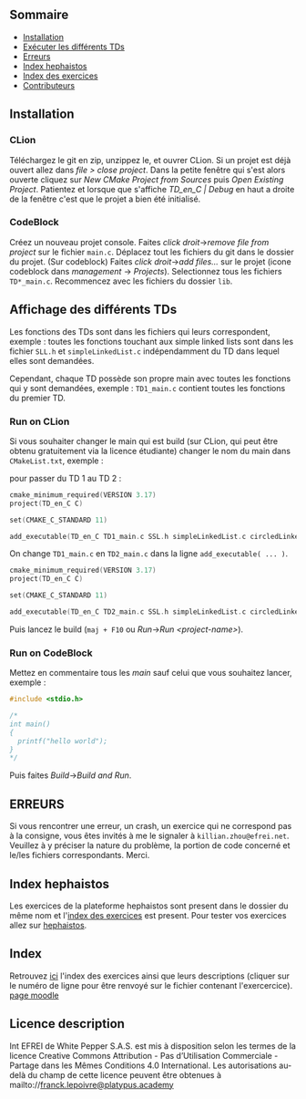 
## Sommaire

- [Installation](#installation)
- [Exécuter les différents TDs](#affichage-des-diff%C3%A9rents-tds)
- [Erreurs](#erreurs)
- [Index hephaistos](#index-hephaistos)
- [Index des exercices](#index)
- [Contributeurs](#contributeurs)

## Installation
### CLion
Téléchargez le git en zip, unzippez le, et ouvrer CLion. Si un projet est déjà ouvert allez dans *file > close project*. Dans la petite fenêtre qui s'est alors ouverte cliquez sur *New CMake Project from Sources* puis *Open Existing Project*. Patientez et lorsque que s'affiche *TD_en_C | Debug* en haut a droite de la fenêtre c'est que le projet a bien été initialisé.

### CodeBlock
Créez un nouveau projet console. Faites <em>click droit</em>-><em>remove file from project</em> sur le fichier `main.c`. Déplacez tout les fichiers du git dans le dossier du projet. (Sur codeblock) Faites <em>click droit</em>-><em>add files...</em> sur le projet (icone codeblock dans <em>management</em> -> <em>Projects</em>). Selectionnez tous les fichiers `TD*_main.c`. Recommencez avec les fichiers du dossier `lib`. 

## Affichage des différents TDs
Les fonctions des TDs sont dans les fichiers qui leurs correspondent, exemple : toutes les fonctions touchant aux simple linked lists sont dans les fichier `SLL.h` et `simpleLinkedList.c` indépendamment du TD dans lequel elles sont demandées.

Cependant, chaque TD possède son propre main avec toutes les fonctions qui y sont demandées, exemple : `TD1_main.c` contient toutes les fonctions du premier TD.

### Run on CLion
Si vous souhaiter changer le main qui est build (sur CLion, qui peut être obtenu gratuitement via la licence étudiante) changer le nom du main dans `CMakeList.txt`, exemple :

pour passer du TD 1 au TD 2 :
```c
cmake_minimum_required(VERSION 3.17)
project(TD_en_C C)

set(CMAKE_C_STANDARD 11)

add_executable(TD_en_C TD1_main.c SSL.h simpleLinkedList.c circledLinkedList.c CLL.h doubleLinkedList.c DLL.h)
```

On change `TD1_main.c` en `TD2_main.c` dans la ligne `add_executable( ... )`.

```c
cmake_minimum_required(VERSION 3.17)
project(TD_en_C C)

set(CMAKE_C_STANDARD 11)

add_executable(TD_en_C TD2_main.c SSL.h simpleLinkedList.c circledLinkedList.c CLL.h doubleLinkedList.c DLL.h)
```
Puis lancez le build (`maj + F10` ou <em>Run</em>-><em>Run \<project-name></em>).

### Run on CodeBlock
Mettez en commentaire tous les <em>main</em> sauf celui que vous souhaitez lancer, 
exemple : 
```c
#include <stdio.h>

/*
int main()
{
  printf("hello world");
}
*/
```
Puis faites <em>Build</em>-><em>Build and Run</em>.

## ERREURS
Si vous rencontrer une erreur, un crash, un exercice qui ne correspond pas à la consigne, vous êtes invités à me le signaler à `killian.zhou@efrei.net`. Veuillez à y préciser la nature du problème, la portion de code concerné et le/les fichiers correspondants. Merci.

## Index hephaistos
Les exercices de la plateforme hephaistos sont present dans le dossier du même nom et l'[index des exercices](https://github.com/gundamzhou/L2-C/tree/master/hephaistos/index.md) est present. Pour tester vos exercices allez sur [hephaistos](https://hephaistos.platypus.academy/login).

## Index
Retrouvez [ici](https://github.com/gundamzhou/L2-C/blob/master/index.md) l'index des exercices ainsi que leurs descriptions (cliquer sur le numéro de ligne pour être renvoyé sur le fichier contenant l'exercercice). [page moodle](https://www.myefrei.fr/moodle/course/view.php?id=6870)<br/> 

## Licence description
Int EFREI de White Pepper S.A.S. est mis à disposition selon les termes de la licence Creative Commons Attribution - Pas d’Utilisation Commerciale - Partage dans les Mêmes Conditions 4.0 International. Les autorisations au-delà du champ de cette licence peuvent être obtenues à mailto://franck.lepoivre@platypus.academy
